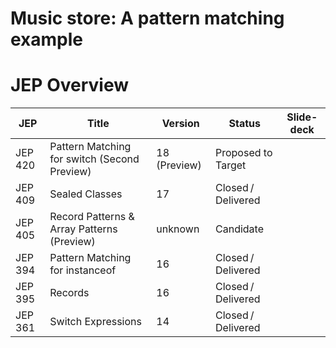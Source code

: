 # Music store: A pattern matching example

# JEP Overview

| JEP     | Title                                        | Version      | Status             | Slide-deck |
| ------- | -------------------------------------------- | ------------ | ------------------ | ---------- |
| JEP 420 | Pattern Matching for switch (Second Preview) | 18 (Preview) | Proposed to Target |            |
| JEP 409 | Sealed Classes                               | 17           | Closed / Delivered |            |
| JEP 405 | Record Patterns & Array Patterns (Preview)   | unknown      | Candidate          |            |
| JEP 394 | Pattern Matching for instanceof              | 16           | Closed / Delivered |            |
| JEP 395 | Records                                      | 16           | Closed / Delivered |            |
| JEP 361 | Switch Expressions                           | 14           | Closed / Delivered |            |
